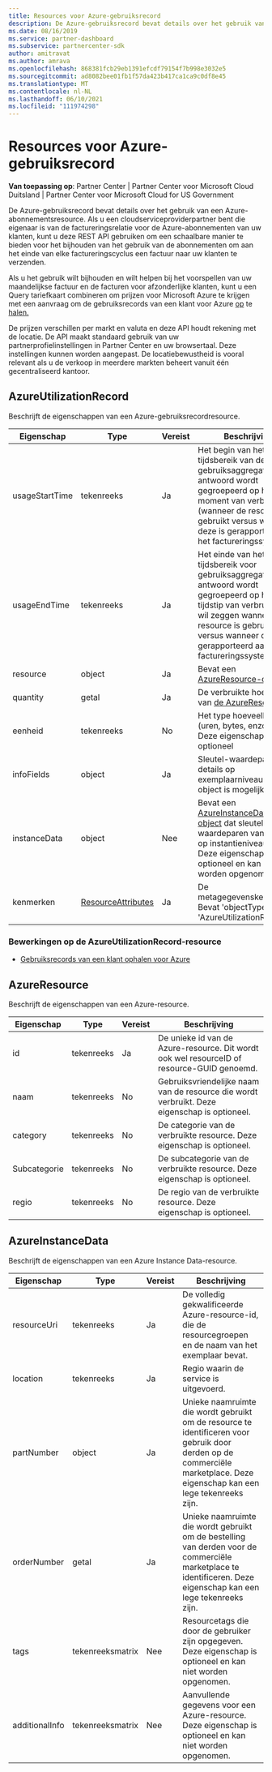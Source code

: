 ```yaml
---
title: Resources voor Azure-gebruiksrecord
description: De Azure-gebruiksrecord bevat details over het gebruik van een Azure-abonnementsresource.
ms.date: 08/16/2019
ms.service: partner-dashboard
ms.subservice: partnercenter-sdk
author: amitravat
ms.author: amrava
ms.openlocfilehash: 868381fcb29eb1391efcdf79154f7b998e3032e5
ms.sourcegitcommit: ad8082bee01fb1f57da423b417ca1ca9c0df8e45
ms.translationtype: MT
ms.contentlocale: nl-NL
ms.lasthandoff: 06/10/2021
ms.locfileid: "111974298"
---
```

# <a name="azure-utilization-record-resources"></a>Resources voor Azure-gebruiksrecord

**Van toepassing op**: Partner Center | Partner Center voor Microsoft Cloud Duitsland | Partner Center voor Microsoft Cloud for US Government

De Azure-gebruiksrecord bevat details over het gebruik van een Azure-abonnementsresource. Als u een cloudserviceproviderpartner bent die eigenaar is van de factureringsrelatie voor de Azure-abonnementen van uw klanten, kunt u deze REST API gebruiken om een schaalbare manier te bieden voor het bijhouden van het gebruik van de abonnementen om aan het einde van elke factureringscyclus een factuur naar uw klanten te verzenden.

Als u het gebruik wilt bijhouden en wilt helpen bij het voorspellen van uw maandelijkse factuur en de facturen voor afzonderlijke klanten, kunt u een Query tariefkaart combineren om prijzen voor Microsoft Azure te krijgen met een aanvraag om de gebruiksrecords van een klant voor Azure [op](get-prices-for-microsoft-azure.md) te [halen.](get-a-customer-s-utilization-record-for-azure.md)

De prijzen verschillen per markt en valuta en deze API houdt rekening met de locatie. De API maakt standaard gebruik van uw partnerprofielinstellingen in Partner Center en uw browsertaal. Deze instellingen kunnen worden aangepast. De locatiebewustheid is vooral relevant als u de verkoop in meerdere markten beheert vanuit één gecentraliseerd kantoor.

## <a name="azureutilizationrecord"></a>AzureUtilizationRecord

Beschrijft de eigenschappen van een Azure-gebruiksrecordresource.

| Eigenschap       | Type                                      | Vereist | Beschrijving                                                                                                                                                                             |
|----------------|-------------------------------------------|----------|-----------------------------------------------------------------------------------------------------------------------------------------------------------------------------------------|
| usageStartTime | tekenreeks                                    | Ja      | Het begin van het tijdsbereik van de gebruiksaggregatie. Het antwoord wordt gegroepeerd op het moment van verbruik (wanneer de resource is gebruikt versus wanneer deze is gerapporteerd aan het factureringssysteem). |
| usageEndTime   | tekenreeks                                    | Ja      | Het einde van het tijdsbereik voor gebruiksaggregatie. Het antwoord wordt gegroepeerd op het tijdstip van verbruik. Dat wil zeggen wanneer de resource is gebruikt versus wanneer deze is gerapporteerd aan het factureringssysteem.   |
| resource       | object                                    | Ja      | Bevat een [AzureResource-object.](#azureresource)                                                                                                                                     |
| quantity       | getal                                    | Ja      | De verbruikte hoeveelheid van [de AzureResource.](#azureresource)                                                                                                                           |
| eenheid           | tekenreeks                                    | No       | Het type hoeveelheid (uren, bytes, enzovoort) Deze eigenschap is optioneel                                                                                                                     |
| infoFields     | object                                    | Ja      | Sleutel-waardeparen van details op exemplaarniveau. Dit object is mogelijk leeg.                                                                                                                    |
| instanceData   | object                                    | Nee       | Bevat een [AzureInstanceData-object](#azureinstancedata) dat sleutel-waardeparen van details op instantieniveau bevat. Deze eigenschap is optioneel en kan niet worden opgenomen.                  |
| kenmerken     | [ResourceAttributes](utility-resources.md#resourceattributes) | Ja      | De metagegevenskenmerken. Bevat 'objectType': 'AzureUtilizationRecord'                                                                                                                |

### <a name="operations-on-the-azureutilizationrecord-resource"></a>Bewerkingen op de AzureUtilizationRecord-resource

- [Gebruiksrecords van een klant ophalen voor Azure](get-a-customer-s-utilization-record-for-azure.md)

## <a name="azureresource"></a>AzureResource

Beschrijft de eigenschappen van een Azure-resource.

| Eigenschap    | Type   | Vereist | Beschrijving                                                                         |
|-------------|--------|----------|-------------------------------------------------------------------------------------|
| id          | tekenreeks | Ja      | De unieke id van de Azure-resource. Dit wordt ook wel resourceID of resource-GUID genoemd. |
| naam        | tekenreeks | No       | Gebruiksvriendelijke naam van de resource die wordt verbruikt. Deze eigenschap is optioneel.            |
| category    | tekenreeks | No       | De categorie van de verbruikte resource. Deze eigenschap is optioneel.                   |
| Subcategorie | tekenreeks | No       | De subcategorie van de verbruikte resource. Deze eigenschap is optioneel.               |
| regio      | tekenreeks | No       | De regio van de verbruikte resource. Deze eigenschap is optioneel.                     |

## <a name="azureinstancedata"></a>AzureInstanceData

Beschrijft de eigenschappen van een Azure Instance Data-resource.

| Eigenschap       | Type             | Vereist | Beschrijving                                                                                                        |
|----------------|------------------|----------|--------------------------------------------------------------------------------------------------------------------|
| resourceUri    | tekenreeks           | Ja      | De volledig gekwalificeerde Azure-resource-id, die de resourcegroepen en de naam van het exemplaar bevat.                   |
| location       | tekenreeks           | Ja      | Regio waarin de service is uitgevoerd.                                                                               |
| partNumber     | object           | Ja      | Unieke naamruimte die wordt gebruikt om de resource te identificeren voor gebruik door derden op de commerciële marketplace. Deze eigenschap kan een lege tekenreeks zijn. |
| orderNumber    | getal           | Ja      | Unieke naamruimte die wordt gebruikt om de bestelling van derden voor de commerciële marketplace te identificeren. Deze eigenschap kan een lege tekenreeks zijn.          |
| tags           | tekenreeksmatrix | Nee       | Resourcetags die door de gebruiker zijn opgegeven. Deze eigenschap is optioneel en kan niet worden opgenomen.                            |
| additionalInfo | tekenreeksmatrix | Nee       | Aanvullende gegevens voor een Azure-resource. Deze eigenschap is optioneel en kan niet worden opgenomen.                          |